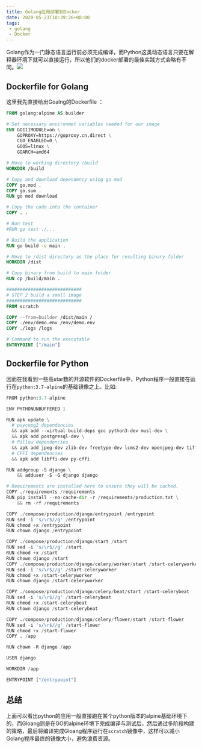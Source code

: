 ```yaml
---
title: Golang应用部署到Docker
date: 2020-05-23T10:39:26+08:00
tags:
 - golang
 - Docker
---
```


Golang作为一门静态语言运行前必须完成编译，而Python这类动态语言只要在解释器环境下就可以直接运行，所以他们的docker部署的最佳实践方式会略有不同。![](https://i.loli.net/2020/05/23/dzCOVvEkItop5w4.png)
<!-- more -->

## Dockerfile for Golang

这里我先直接给出Goalng的Dockerfile ：

``````dockerfile
FROM golang:alpine AS builder

# Set necessary environmet variables needed for our image
ENV GO111MODULE=on \
    GOPROXY=https://goproxy.cn,direct \
    CGO_ENABLED=0 \
    GOOS=linux \
    GOARCH=amd64

# Move to working directory /build
WORKDIR /build

# Copy and download dependency using go mod
COPY go.mod .
COPY go.sum .
RUN go mod download

# Copy the code into the container
COPY . .

# Run test
#RUN go test ./...

# Build the application
RUN go build -o main .

# Move to /dist directory as the place for resulting binary folder
WORKDIR /dist

# Copy binary from build to main folder
RUN cp /build/main .

############################
# STEP 2 build a small image
############################
FROM scratch

COPY --from=builder /dist/main /
COPY ./env/demo.env /env/demo.env
COPY ./logs /logs

# Command to run the executable
ENTRYPOINT ["/main"]
``````

## Dockerfile for Python

因而在我看到一些高star数的开源软件的Dockerfile中，Python程序一般直接在运行在`python:3.7-alpine`的基础镜像之上。比如:

``````python
FROM python:3.7-alpine

ENV PYTHONUNBUFFERED 1

RUN apk update \
  # psycopg2 dependencies
  && apk add --virtual build-deps gcc python3-dev musl-dev \
  && apk add postgresql-dev \
  # Pillow dependencies
  && apk add jpeg-dev zlib-dev freetype-dev lcms2-dev openjpeg-dev tiff-dev tk-dev tcl-dev \
  # CFFI dependencies
  && apk add libffi-dev py-cffi

RUN addgroup -S django \
    && adduser -S -G django django

# Requirements are installed here to ensure they will be cached.
COPY ./requirements /requirements
RUN pip install --no-cache-dir -r /requirements/production.txt \
    && rm -rf /requirements

COPY ./compose/production/django/entrypoint /entrypoint
RUN sed -i 's/\r$//g' /entrypoint
RUN chmod +x /entrypoint
RUN chown django /entrypoint

COPY ./compose/production/django/start /start
RUN sed -i 's/\r$//g' /start
RUN chmod +x /start
RUN chown django /start
COPY ./compose/production/django/celery/worker/start /start-celeryworker
RUN sed -i 's/\r$//g' /start-celeryworker
RUN chmod +x /start-celeryworker
RUN chown django /start-celeryworker

COPY ./compose/production/django/celery/beat/start /start-celerybeat
RUN sed -i 's/\r$//g' /start-celerybeat
RUN chmod +x /start-celerybeat
RUN chown django /start-celerybeat

COPY ./compose/production/django/celery/flower/start /start-flower
RUN sed -i 's/\r$//g' /start-flower
RUN chmod +x /start-flower
COPY . /app

RUN chown -R django /app

USER django

WORKDIR /app

ENTRYPOINT ["/entrypoint"]

``````



## 总结

上面可以看出python的应用一般直接跑在某个python版本的alpine基础环境下的，而Gloang则是在GO的alpine环境下完成编译与测试后，然后通过多阶段构建的策略，最后将编译完成Gloang程序运行在`scratch`镜像中，这样可以减小Golang程序最终的镜像大小，避免浪费资源。
